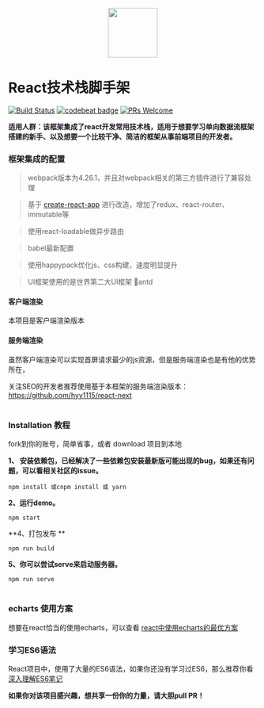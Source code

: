 <p align="center"><img width="100" src="https://segmentfault.com/img/bVZwRf?w=516&h=457" /></p>

# React技术栈脚手架

[![Build Status](https://travis-ci.org/hyy1115/react-latest-framework.svg?branch=master)](https://travis-ci.org/hyy1115/react-latest-framework.svg?branch=master)  [![codebeat badge](https://codebeat.co/badges/8be7b4c1-85f3-4da9-ab23-d470624b40ad)](https://codebeat.co/projects/github-com-hyy1115-react-redux-webpack2-master)
[![PRs Welcome](https://img.shields.io/badge/PRs-welcome-brightgreen.svg)](CONTRIBUTING.md#pull-requests)

**适用人群：该框架集成了react开发常用技术栈，适用于想要学习单向数据流框架搭建的新手、以及想要一个比较干净、简洁的框架从事前端项目的开发者。**

### 框架集成的配置

> webpack版本为4.26.1，并且对webpack相关的第三方插件进行了兼容处理

> 基于 [create-react-app][4] 进行改造，增加了redux、react-router、immutable等

> 使用react-loadable做异步路由

> babel最新配置

> 使用happypack优化js、css构建，速度明显提升

> UI框架使用的是世界第二大UI框架 antd

#### 客户端渲染

本项目是客户端渲染版本

#### 服务端渲染

虽然客户端渲染可以实现首屏请求最少的js资源，但是服务端渲染也是有他的优势所在，

关注SEO的开发者推荐使用基于本框架的服务端渲染版本：https://github.com/hyy1115/react-next

# 
### Installation 教程

fork到你的账号，简单省事，或者 download 项目到本地

**1、 安装依赖包，已经解决了一些依赖包安装最新版可能出现的bug，如果还有问题，可以看相关社区的issue。**
```
npm install 或cnpm install 或 yarn
```

**2、运行demo。**
 ```nodemon
 npm start
 ```

**4、打包发布 ** 

```nodemon
npm run build
```

**5、你可以尝试serve来启动服务器。**

```nodemon
npm run serve
```

#

### echarts 使用方案
想要在react恰当的使用echarts，可以查看 [react中使用echarts的最优方案][1]

### 学习ES6语法
React项目中，使用了大量的ES6语法，如果你还没有学习过ES6，那么推荐你看 [深入理解ES6笔记][2]

**如果你对该项目感兴趣，想共享一份你的力量，请大胆pull PR！**

[1]: https://github.com/hyy1115/react-echarts-modules
[2]: https://github.com/hyy1115/ES6-learning
[3]: https://github.com/hyy1115/Front-end-course/tree/master/React%E7%B3%BB%E5%88%97
[4]: https://github.com/facebook/create-react-app
